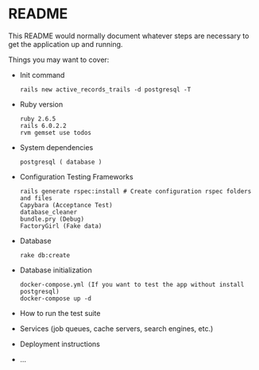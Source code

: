 # README

This README would normally document whatever steps are necessary to get the
application up and running.

Things you may want to cover:

* Init command
  ```
  rails new active_records_trails -d postgresql -T
  ```

* Ruby version
  ```
  ruby 2.6.5
  rails 6.0.2.2
  rvm gemset use todos
  ```


* System dependencies
  ```
  postgresql ( database )
  ```

* Configuration
  Testing Frameworks
    ```
    rails generate rspec:install # Create configuration rspec folders and files
    Capybara (Acceptance Test)
    database_cleaner
    bundle.pry (Debug)
    FactoryGirl (Fake data)
    ```
* Database
  ```
  rake db:create
  ```
* Database initialization
  ```
  docker-compose.yml (If you want to test the app without install postgresql)
  docker-compose up -d
  ```

* How to run the test suite

* Services (job queues, cache servers, search engines, etc.)

* Deployment instructions

* ...
